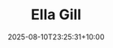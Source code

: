 ---
title: "Ella Gill"
date: 2025-08-10T23:25:31+10:00
draft: false
photo: "/images/logos/1.png"
position: "Undergraduate CAP Representative"
role_types:
  - "College Representative"
---
